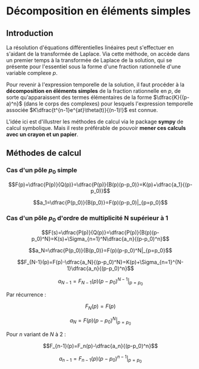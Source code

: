 # Décomposition en éléments simples

## Introduction

La résolution d'équations différentielles linéaires peut s'effectuer en s'aidant de la transformée de Laplace. Via cette méthode, on accède dans un premier temps à la transformée de Laplace de la solution, qui se présente pour l'essentiel sous la forme d'une fraction rationnelle d'une variable complexe $p$.

Pour revenir à l'expression temporelle de la solution, il faut procéder à la **décomposition en éléments simples** de la fraction rationnelle en $p$, de sorte qu'apparaissent des termes élémentaires de la forme $\dfrac{K}{(p-a)^n}$ (dans le corps des complexes) pour lesquels l'expression temporelle associée $K\dfrac{t^{n-1}e^{at}\theta(t)}{(n-1)!}$ est connue.

L'idée ici est d'illustrer les méthodes de calcul via le package **sympy** de calcul symbolique. Mais il reste préférable de pouvoir **mener ces calculs avec un crayon et un papier**.

## Méthodes de calcul

### Cas d'un pôle $p_0$ simple

$$F(p)=\dfrac{P(p)}{Q(p)}=\dfrac{P(p)}{B(p)(p-p_0)}=K(p)+\dfrac{a_1}{(p-p_0)}$$

$$a_1=\dfrac{P(p_0)}{B(p_0)}=F(p)(p-p_0)|_{p=p_0}$$

### Cas d'un pôle $p_0$ d'ordre de multiplicité N supérieur à 1

$$F(s)=\dfrac{P(p)}{Q(p)}=\dfrac{P(p)}{B(p)(p-p_0)^N}=K(s)+\Sigma_{n=1}^N\dfrac{a_n}{(p-p_0)^n}$$

$$a_N=\dfrac{P(p_0)}{B(p_0)}=F(p)(p-p_0)^N|_{p=p_0}$$

$$F_{N-1}(p)=F(p)-\dfrac{a_N}{(p-p_0)^N}=K(p)+\Sigma_{n=1}^{N-1}\dfrac{a_n}{(p-p_0)^n}$$

$$a_{N-1}=F_{N-1}(p)(p-p_0)^{N-1}|_{p=p_0}$$

Par récurrence :

$$F_N(p)=F(p)$$

$$a_N=F(p)(p-p_0)^N|_{p=p_0}$$

Pour $n$ variant de $N$ à $2$ :

$$F_{n-1}(p)=F_n(p)-\dfrac{a_n}{(p-p_0)^n}$$

$$a_{n-1}=F_{n-1}(p)(p-p_0)^{n-1}|_{p=p_0}$$
